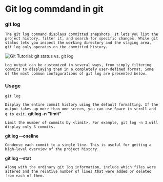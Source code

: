 # Git log commdand in git

### git log
`The git log command displays committed snapshots. It lets you list the project history, filter it, and search for specific changes. While git status lets you inspect the working directory and the staging area, git log only operates on the committed history.`

<img src="https://wac-cdn.atlassian.com/dam/jcr:52d530ce-7f51-48e3-920b-a18f776048d3/01.svg?cdnVersion=1109" alt="Git Tutorial: git status vs. git log" class="lozad">

`Log output can be customized in several ways, from simply filtering commits to displaying them in a completely user-defined format. Some of the most common configurations of git log are presented below.`

### Usage
<pre><code class="hljs 1c">git <span class="hljs-built_in">log</span></code></pre>

`Display the entire commit history using the default formatting. If the output takes up more than one screen, you can use Space to scroll and q to exit.`
**git log -n "limit"**

`Limit the number of commits by <limit>. For example, git log -n 3 will display only 3 commits.`

**git log --oneline**

`Condense each commit to a single line. This is useful for getting a high-level overview of the project history.`

**git log --stat**

`Along with the ordinary git log information, include which files were altered and the relative number of lines that were added or deleted from each of them.`
